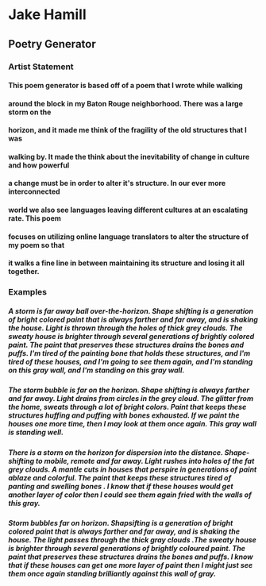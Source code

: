 # Jake Hamill
## Poetry Generator
### Artist Statement

#### This poem generator is based off of a poem that I wrote while walking
#### around the block in my Baton Rouge neighborhood. There was a large storm on the
#### horizon, and it made me think of the fragility of the old structures that I was
#### walking by. It made the think about the inevitability of change in culture and how powerful
#### a change must be in order to alter it's structure. In our ever more interconnected
#### world we also see languages leaving different cultures at an escalating rate. This poem  
#### focuses on utilizing online language translators to alter the structure of my poem so that
#### it walks a fine line in between maintaining its structure and losing it all together.

### Examples

##### A storm is far away ball over-the-horizon. Shape shifting is a generation of bright colored paint that is always farther and far away, and is shaking the house. Light is thrown through the holes of thick grey clouds. The sweaty house is brighter through several generations of brightly colored paint. The paint that preserves these structures drains the bones and puffs. I'm tired of the painting bone that holds these structures, and I'm tired of these houses, and I'm going to see them again, and I'm standing on this gray wall, and I'm standing on this gray wall.  

##### The storm bubble is far on the horizon. Shape shifting is always farther and far away. Light drains from circles in the grey cloud. The glitter from the home, sweats through a lot of bright colors. Paint that keeps these structures huffing and puffing with bones exhausted. If we paint the houses one more time, then I may look at them once again. This gray wall is standing well.

##### There is a storm on the horizon for dispersion into the distance. Shape-shifting to mobile, remote and far away. Light rushes into holes of the fat grey clouds. A mantle cuts in houses that perspire in generations of paint ablaze and colorful. The paint that keeps these structures tired of panting and swelling bones . I know that if these houses would get another layer of color then I could see them again fried with the walls of this gray.

##### Storm bubbles far on horizon. Shapsifting is a generation of bright colored paint that is always farther and far away, and is shaking the house. The light passes through the thick gray clouds .The sweaty house is brighter through several generations of brightly coloured paint. The paint that preserves these structures drains the bones and puffs. I know that if these houses can get one more layer of paint then I might just see them once again standing brilliantly against this wall of gray.
